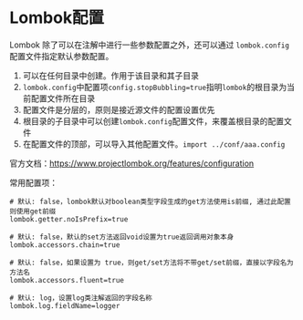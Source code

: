 # Lombok配置

Lombok 除了可以在注解中进行一些参数配置之外，还可以通过 `lombok.config` 配置文件指定默认参数配置。

1.  可以在任何目录中创建。作用于该目录和其子目录
2.  `lombok.config`中配置项`config.stopBubbling=true`指明`lombok`的根目录为当前配置文件所在目录
3.  配置文件是分层的，原则是接近源文件的配置设置优先
4.  根目录的子目录中可以创建`lombok.config`配置文件，来覆盖根目录的配置文件
5.  在配置文件的顶部，可以导入其他配置文件。`import ../conf/aaa.config`

官方文档：https://www.projectlombok.org/features/configuration

常用配置项：

```
# 默认: false，lombok默认对boolean类型字段生成的get方法使用is前缀, 通过此配置则使用get前缀
lombok.getter.noIsPrefix=true

# 默认: false，默认的set方法返回void设置为true返回调用对象本身
lombok.accessors.chain=true

# 默认: false，如果设置为 true，则get/set方法将不带get/set前缀，直接以字段名为方法名
lombok.accessors.fluent=true

# 默认: log，设置log类注解返回的字段名称
lombok.log.fieldName=logger
```